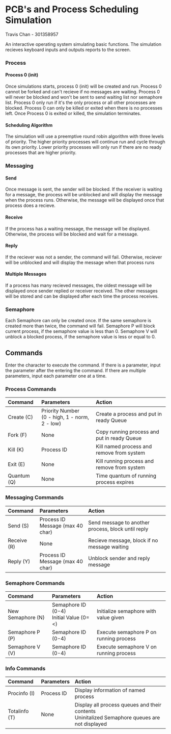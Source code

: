 # PCB's and Process Scheduling Simulation
Travis Chan - 301358957

An interactive operating system simulating basic functions. The simulation recieves keyboard inputs and outputs reports to the screen.

### Process 
#### Process 0 (init)
Once simulations starts, process 0 (init) will be created and run. 
Process 0 cannot be forked and can't recieve if no messages are waiting. 
Process 0 will never be blocked and won't be sent to send waiting list nor semaphore list.
Process 0 only run if it's the only process or all other processes are blocked.
Process 0 can only be killed or exited when there is no processes left. 
Once Process 0 is exited or killed, the simulation terminates.

#### Scheduling Algorithm
The simulation will use a preemptive round robin algorithm with three levels of priority. 
The higher priority processes will continue run and cycle through its own priority.
Lower priority processes will only run if there are no ready processes that are higher priority. 

### Messaging
#### Send
Once message is sent, the sender will be blocked.
If the receiver is waiting for a message, the process will be unblocked and will display the message when the process runs.
Otherwise, the message will be displayed once that process does a recieve.

#### Receive
If the process has a waiting message, the message will be displayed. 
Otherwise, the process will be blocked and wait for a message.

#### Reply
If the reciever was not a sender, the command will fail.
Otherwise, reciever will be unblocked and will display the message when that process runs

#### Multiple Messages
If a process has many recieved messages, the oldest message will be displayed once sender replied or receiver received.
The other messages will be stored and can be displayed after each time the process receives. 

### Semaphore
Each Semaphore can only be created once.
If the same semaphore is created more than twice, the command will fail.
Semaphore P will block current process, if the semaphore value is less than 0.
Semaphore V will unblock a blocked process, if the semaphore value is less or equal to 0.

## Commands
Enter the character to execute the command. 
If there is a parameter, input the parameter after the entering the command. 
If there are multiple parameters, input each parameter one at a time.

### Process Commands
| Command| Parameters | Action |
| :---- |:----------| :-----|
| Create (C) | Priority Number <br> (0 - high, 1 - norm, 2 - low) | Create a process and put in ready Queue |
| Fork (F) | None | Copy running process and put in ready Queue |
| Kill (K) | Process ID | Kill named process and remove from system |
| Exit (E) | None | Kill running process and remove from system |
| Quantum (Q) | None | Time quantum of running process expires|

### Messaging Commands
| Command| Parameters | Action |
| :---- |:----------| :-----|
| Send (S) | Process ID <br> Message (max 40 char)| Send message to another process, block until reply |
| Receive (R) | None | Recieve message, block if no message waiting |
| Reply (Y) | Process ID <br> Message (max 40 char) | Unblock sender and reply message |

### Semaphore Commands
| Command| Parameters | Action |
| :---- |:----------| :-----|
| New Semaphore (N) | Semaphore ID (0-4) <br> Initial Value (0=<) | Initialize semaphore with value given |
| Semaphore P (P) | Semaphore ID (0-4) | Execute semaphore P on running process |
| Semaphore V (V) | Semaphore ID (0-4) | Execute semaphore V on running process |

### Info Commands
| Command| Parameters | Action |
| :---- |:----------| :-----|
| Procinfo (I) | Process ID | Display information of named process |
| Totalinfo (T) | None | Display all process queues and their contents <br> Uninitalized Semaphore queues are not displayed|
